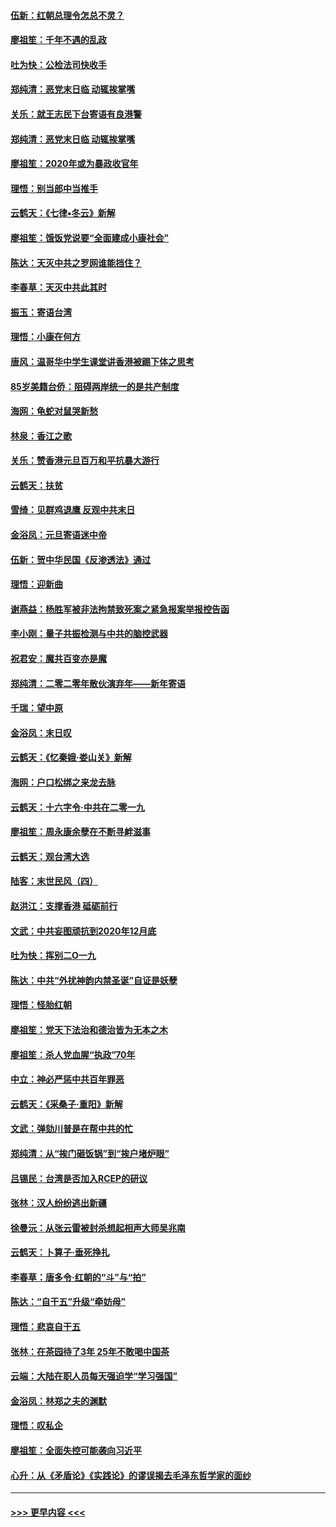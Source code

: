 #### [伍新：红朝总理令怎总不灵？](../pages/nsc993/n11770813.md?t=01061411) 
#### [廖祖笙：千年不遇的乱政](../pages/nsc993/n11770373.md?t=01061411) 
#### [吐为快：公检法司快收手](../pages/nsc993/n11770359.md?t=01061411) 
#### [郑纯清：恶党末日临 动辄挨掌嘴](../pages/nsc993/n11769912.md?t=01061411) 
#### [关乐：就王志民下台寄语有良港警](../pages/nsc993/n11769903.md?t=01061411) 
#### [郑纯清：恶党末日临 动辄挨掌嘴](../pages/nsc993/n11769356.md?t=01061411) 
#### [廖祖笙：2020年或为暴政收官年](../pages/nsc993/n11768216.md?t=01061411) 
#### [理悟：别当郎中当推手](../pages/nsc993/n11768243.md?t=01061411) 
#### [云鹤天：《七律▪冬云》新解](../pages/nsc993/n11768204.md?t=01061411) 
#### [廖祖笙：饿饭党说要“全面建成小康社会”](../pages/nsc993/n11767482.md?t=01061411) 
#### [陈达：天灭中共之罗网谁能挡住？](../pages/nsc993/n11767465.md?t=01061411) 
#### [李春草：天灭中共此其时](../pages/nsc993/n11767452.md?t=01061411) 
#### [振玉：寄语台湾](../pages/nsc993/n11767432.md?t=01061411) 
#### [理悟：小康在何方](../pages/nsc993/n11767394.md?t=01061411) 
#### [唐风：温哥华中学生课堂讲香港被踢下体之思考](../pages/nsc993/n11766848.md?t=01061411) 
#### [85岁美籍台侨：阻碍两岸统一的是共产制度](../pages/nsc993/n11765043.md?t=01061411) 
#### [海网：龟蛇对鼠哭新愁](../pages/nsc993/n11764895.md?t=01061411) 
#### [林泉：香江之歌](../pages/nsc993/n11764415.md?t=01061411) 
#### [关乐：赞香港元旦百万和平抗暴大游行](../pages/nsc993/n11764382.md?t=01061411) 
#### [云鹤天：扶贫](../pages/nsc993/n11764245.md?t=01061411) 
#### [雪绮：见群鸡退鹰  反观中共末日](../pages/nsc993/n11762112.md?t=01061411) 
#### [金浴凤：元旦寄语迷中帝](../pages/nsc993/n11761788.md?t=01061411) 
#### [伍新：贺中华民国《反渗透法》通过](../pages/nsc993/n11761994.md?t=01061411) 
#### [理悟：迎新曲](../pages/nsc993/n11761152.md?t=01061411) 
#### [谢燕益：杨胜军被非法拘禁致死案之紧急报案举报控告函](../pages/nsc993/n11756134.md?t=01061411) 
#### [李小刚：量子共振检测与中共的脑控武器](../pages/nsc993/n11754518.md?t=01061411) 
#### [祝君安：魔共百变亦是魔](../pages/nsc993/n11754469.md?t=01061411) 
#### [郑纯清：二零二零年散伙演弃年——新年寄语](../pages/nsc993/n11754195.md?t=01061411) 
#### [千瑞：望中原](../pages/nsc993/n11754159.md?t=01061411) 
#### [金浴凤：末日叹](../pages/nsc993/n11752359.md?t=01061411) 
#### [云鹤天：《忆秦娥‧娄山关》新解](../pages/nsc993/n11752348.md?t=01061411) 
#### [海网：户口松绑之来龙去脉](../pages/nsc993/n11752328.md?t=01061411) 
#### [云鹤天：十六字令‧中共在二零一九](../pages/nsc993/n11752305.md?t=01061411) 
#### [廖祖笙：周永康余孽在不断寻衅滋事](../pages/nsc993/n11751013.md?t=01061411) 
#### [云鹤天：观台湾大选](../pages/nsc993/n11751007.md?t=01061411) 
#### [陆客：末世民风（四）](../pages/nsc993/n11749203.md?t=01061411) 
#### [赵洪江：支撑香港 砥砺前行](../pages/nsc993/n11748482.md?t=01061411) 
#### [文武：中共妄图顽抗到2020年12月底](../pages/nsc993/n11748446.md?t=01061411) 
#### [吐为快：挥别二O一九](../pages/nsc993/n11748411.md?t=01061411) 
#### [陈达：中共“外扰神韵内禁圣诞”自证是妖孽](../pages/nsc993/n11748226.md?t=01061411) 
#### [理悟：怪胎红朝](../pages/nsc993/n11748206.md?t=01061411) 
#### [廖祖笙：党天下法治和德治皆为无本之木](../pages/nsc993/n11748135.md?t=01061411) 
#### [廖祖笙：杀人党血腥“执政”70年](../pages/nsc993/n11745144.md?t=01061411) 
#### [中立：神必严惩中共百年罪恶](../pages/nsc993/n11744970.md?t=01061411) 
#### [云鹤天：《采桑子‧重阳》新解](../pages/nsc993/n11744948.md?t=01061411) 
#### [文武：弹劾川普是在帮中共的忙](../pages/nsc993/n11744758.md?t=01061411) 
#### [郑纯清：从“挨门砸饭锅”到“挨户堵炉眼”](../pages/nsc993/n11744745.md?t=01061411) 
#### [吕锡民：台湾是否加入RCEP的研议](../pages/nsc993/n11744701.md?t=01061411) 
#### [张林：汉人纷纷逃出新疆](../pages/nsc993/n11743530.md?t=01061411) 
#### [徐曼沅：从张云雷被封杀想起相声大师吴兆南](../pages/nsc993/n11741816.md?t=01061411) 
#### [云鹤天：卜算子‧垂死挣扎](../pages/nsc993/n11739956.md?t=01061411) 
#### [李春草：唐多令‧红朝的“斗”与“拍”](../pages/nsc993/n11739830.md?t=01061411) 
#### [陈达：“自干五”升级“牵妨母”](../pages/nsc993/n11739724.md?t=01061411) 
#### [理悟：悲哀自干五](../pages/nsc993/n11739547.md?t=01061411) 
#### [张林：在茶园待了3年 25年不敢喝中国茶](../pages/nsc993/n11739240.md?t=01061411) 
#### [云端：大陆在职人员每天强迫学“学习强国”](../pages/nsc993/n11738735.md?t=01061411) 
#### [金浴凤：林郑之夫的渊默](../pages/nsc993/n11737735.md?t=01061411) 
#### [理悟：叹私企](../pages/nsc993/n11737715.md?t=01061411) 
#### [廖祖笙：全面失控可能袭向习近平](../pages/nsc993/n11737704.md?t=01061411) 
#### [心升：从《矛盾论》《实践论》的谬误揭去毛泽东哲学家的面纱](../pages/nsc993/n11736962.md?t=01061411) 

----
#### [ >>> 更早内容 <<< ](../indexes/nsc993-earlier.md)

